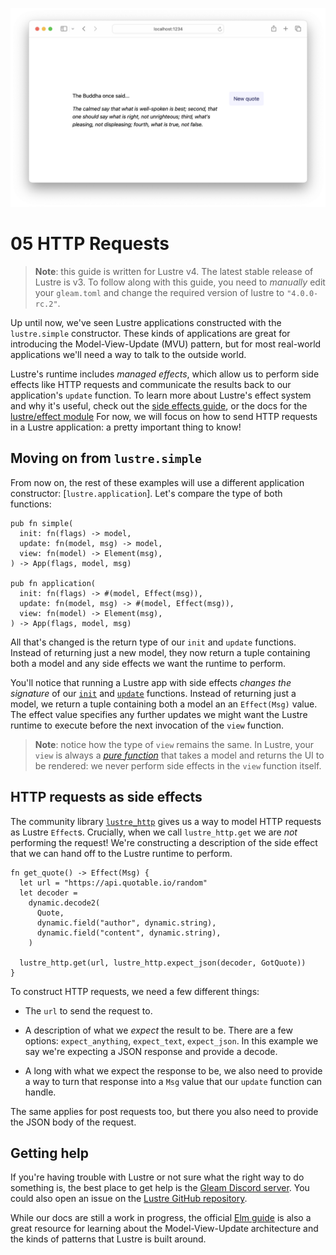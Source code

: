 ![](./header.png)

# 05 HTTP Requests

> **Note**: this guide is written for Lustre v4. The latest stable release of
> Lustre is v3. To follow along with this guide, you need to _manually_ edit your
> `gleam.toml` and change the required version of lustre to `"4.0.0-rc.2"`.

Up until now, we've seen Lustre applications constructed with the `lustre.simple`
constructor. These kinds of applications are great for introducing the Model-View-Update
(MVU) pattern, but for most real-world applications we'll need a way to talk to
the outside world.

Lustre's runtime includes _managed effects_, which allow us to perform side effects
like HTTP requests and communicate the results back to our application's `update`
function. To learn more about Lustre's effect system and why it's useful, check
out the [side effects guide](https://hexdocs.pm/lustre/guide/side-effects.html),
or the docs for the [lustre/effect module](https://hexdocs.pm/lustre/lustre/effect.html)
For now, we will focus on how to send HTTP requests in a Lustre application: a
pretty important thing to know!

## Moving on from `lustre.simple`

From now on, the rest of these examples will use a different application constructor:
[`lustre.application`]. Let's compare the type of both functions:

```gleam
pub fn simple(
  init: fn(flags) -> model,
  update: fn(model, msg) -> model,
  view: fn(model) -> Element(msg),
) -> App(flags, model, msg)

pub fn application(
  init: fn(flags) -> #(model, Effect(msg)),
  update: fn(model, msg) -> #(model, Effect(msg)),
  view: fn(model) -> Element(msg),
) -> App(flags, model, msg)
```

All that's changed is the return type of our `init` and `update` functions. Instead
of returning just a new model, they now return a tuple containing both a model and
any side effects we want the runtime to perform.

You'll notice that running a Lustre app with side effects _changes the signature_
of our [`init`](src/app.gleam#L43) and [`update`](src/app.gleam#L54) functions.
Instead of returning just a model, we return a tuple containing both a model an
an `Effect(Msg)` value. The effect value specifies any further updates we might
want the Lustre runtime to execute before the next invocation of the `view`
function.

> **Note**: notice how the type of `view` remains the same. In Lustre, your `view`
> is always a [_pure function_](https://en.wikipedia.org/wiki/Pure_function) that
> takes a model and returns the UI to be rendered: we never perform side effects
> in the `view` function itself.

## HTTP requests as side effects

The community library [`lustre_http`](https://hexdocs.pm/lustre_http/) gives us
a way to model HTTP requests as Lustre `Effect`s. Crucially, when we call
`lustre_http.get` we are _not_ performing the request! We're constructing a
description of the side effect that we can hand off to the Lustre runtime to
perform.

```gleam
fn get_quote() -> Effect(Msg) {
  let url = "https://api.quotable.io/random"
  let decoder =
    dynamic.decode2(
      Quote,
      dynamic.field("author", dynamic.string),
      dynamic.field("content", dynamic.string),
    )

  lustre_http.get(url, lustre_http.expect_json(decoder, GotQuote))
}
```

To construct HTTP requests, we need a few different things:

- The `url` to send the request to.

- A description of what we _expect_ the result to be. There are a few options:
  `expect_anything`, `expect_text`, `expect_json`. In this example we say we're
  expecting a JSON response and provide a decode.

- A long with what we expect the response to be, we also need to provide a way
  to turn that response into a `Msg` value that our `update` function can handle.

The same applies for post requests too, but there you also need to provide the
JSON body of the request.

## Getting help

If you're having trouble with Lustre or not sure what the right way to do
something is, the best place to get help is the [Gleam Discord server](https://discord.gg/Fm8Pwmy).
You could also open an issue on the [Lustre GitHub repository](https://github.com/lustre-labs/lustre/issues).

While our docs are still a work in progress, the official [Elm guide](https://guide.elm-lang.org)
is also a great resource for learning about the Model-View-Update architecture
and the kinds of patterns that Lustre is built around.
